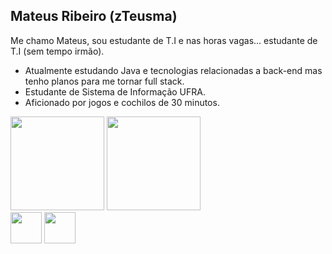 ## Mateus Ribeiro (zTeusma)

  Me chamo Mateus, sou estudante de T.I e nas horas vagas... estudante de T.I (sem tempo irmão).
  - Atualmente estudando Java e tecnologias relacionadas a back-end mas tenho planos para me tornar full stack.
  - Estudante de Sistema de Informação UFRA.
  - Aficionado por jogos e cochilos de 30 minutos.


<div style="display: inline_block">
  <img height="150cm" src="https://github-readme-stats.vercel.app/api?username=MateusRibeiro-SS&show_icons=true&theme=merko"/>
   <img height="150cm" src="https://github-readme-stats.vercel.app/api/top-langs/?username=MateusRibeiro-SS&theme=merko"/>
  
</div>

<div style="display: inline_block">
  <img allign="center" height="50cm" src="https://cdn.jsdelivr.net/gh/devicons/devicon/icons/java/java-original.svg" />
  <img height="50cm" src="https://cdn.jsdelivr.net/gh/devicons/devicon/icons/spring/spring-original-wordmark.svg" />
</div>

